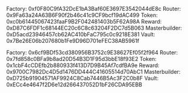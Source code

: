 Factory: 0xf0F80C9fA32DcE1bA3Baf60E3697E3542044dE8c
Router: 0x9Fa63a24A63B6F90f2b46c41c9CF9bcf19dAC499
Token: 0xc0b61445067423faaF9B2F042481403b5F62A98A
Reward: 0xD87C6FDF1c68144EC20c6C8c63204F2DC7d5B063
Masterbuilder: 0xD5acd23946457cb62AC410bFaC795c0c9218E381
Vault: 0x7Be26E06b207680b1Fe9D96D701eFEC38AB5961f


Factory: 0x6cf9BDf53cd380956B3752c9E38627Ef05f2f964
Router: 0x7fd858c0BFa9b8ad20D54B3D1F95d3bbE18f93E2
Token: 0x1cbF4cCDEfb2b880933f413D7D9B45Af7cdfBA9e
Reward: 0x9700C7982Dc4D5d1476DD444C41605514d70AbC1
Masterbuilder: 0xD725b91904571AF9924C8Cab7446B5Ac3F2C0b8F
Vault: 0xECc4e4647f2D6e12d266437052D1bF26CDA95EBB
